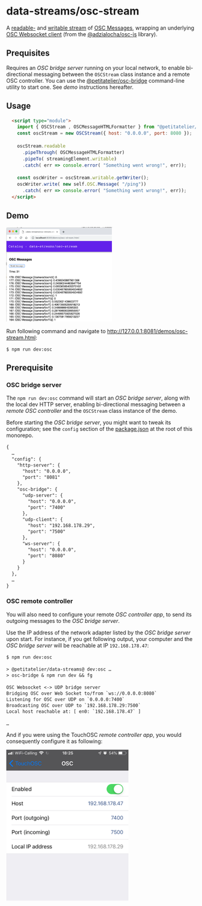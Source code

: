 # data-streams/osc-stream

A [readable-](https://streams.spec.whatwg.org/#rs-model) and [writable stream](https://streams.spec.whatwg.org/#ws-model) of [OSC Messages](http://opensoundcontrol.org/spec-1_0), wrapping an underlying [OSC Websocket client](https://github.com/adzialocha/osc-js/wiki/Websocket-Client-Plugin) (from the [@adzialocha/osc-js](https://github.com/adzialocha/osc-js/) library).

## Prequisites

Requires an _OSC bridge server_ running on your local network, to enable bi-directional messaging between the `OSCStream` class instance and a remote OSC controller. You can use the [@petitatelier/osc-bridge](https://github.com/petitatelier/data-streams/tree/master/packages/osc-bridge) command-line utility to start one. See _demo_ instructions hereafter.

## Usage

```html
  <script type="module">
    import { OSCStream , OSCMessageHTMLFormatter } from "@petitatelier/osc-stream";
    const oscStream = new OSCStream({ host: "0.0.0.0", port: 8080 });

    oscStream.readable
      .pipeThrough( OSCMessageHTMLFormatter)
      .pipeTo( streamingElement.writable)
      .catch( err => console.error( "Something went wrong!", err));

    const oscWriter = oscStream.writable.getWriter();
    oscWriter.write( new self.OSC.Message( "/ping"))
      .catch( err => console.error( "Something went wrong!", err));
  </script>
```

## Demo

<img height="250" title="`OSCStream` class demo · Screencopy"
  src="https://raw.githubusercontent.com/petitatelier/data-streams/master/demos/images/osc-stream-demo-screencopy.png" >

Run following command and navigate to http://127.0.0.1:8081/demos/osc-stream.html:

    $ npm run dev:osc

## Prerequisite

### OSC bridge server

The `npm run dev:osc` command will start an _OSC bridge server_, along with the local
dev HTTP server, enabling bi-directional messaging between a _remote OSC controller_
and the `OSCStream` class instance of the demo.

Before starting the _OSC bridge server_, you might want to tweak its configuration;
see the `config` section of the [package.json](../../package.json) at the root of
this monorepo.

```
{
  …
  "config": {
    "http-server": {
      "host": "0.0.0.0",
      "port": "8081"
    },
    "osc-bridge": {
      "udp-server": {
        "host": "0.0.0.0",
        "port": "7400"
      },
      "udp-client": {
        "host": "192.168.178.29",
        "port": "7500"
      },
      "ws-server": {
        "host": "0.0.0.0",
        "port": "8080"
      }
    }
  },
  …
}
```

### OSC remote controller

You will also need to configure your remote _OSC controller app_, to send its
outgoing messages to the _OSC bridge server_.

Use the IP address of the network adapter listed by the _OSC bridge server_
upon start. For instance, if you get following output, your computer and
the _OSC bridge server_ will be reachable at IP `192.168.178.47`:

```
$ npm run dev:osc

> @petitatelier/data-streams@ dev:osc …
> osc-bridge & npm run dev && fg

OSC Websocket <-> UDP bridge server
Bridging OSC over Web Socket to/from `ws://0.0.0.0:8080`
Listening for OSC over UDP on `0.0.0.0:7400`
Broadcasting OSC over UDP to `192.168.178.29:7500`
Local host reachable at: [ en0: `192.168.178.47` ]

…
```

And if you were using the TouchOSC _remote controller app_, you would
consequently configure it as following:

<img height="400" alt="TouchOSC configuration · Screencopy"
  src="../../demos/images/touchosc-config.png">